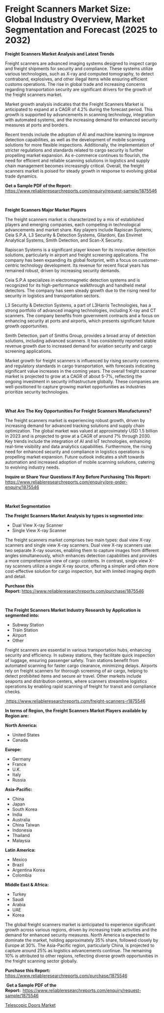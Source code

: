 <p><h1>Freight Scanners Market Size: Global Industry Overview, Market Segmentation and Forecast (2025 to 2032)</h1></p><p><strong>Freight Scanners Market Analysis and Latest Trends</strong></p>
<p><p>Freight scanners are advanced imaging systems designed to inspect cargo and freight shipments for security and compliance. These systems utilize various technologies, such as X-ray and computed tomography, to detect contraband, explosives, and other illegal items while ensuring efficient customs operations. The rise in global trade and increasing concerns regarding transportation security are significant drivers for the growth of the freight scanners market.</p><p>Market growth analysis indicates that the Freight Scanners Market is anticipated to expand at a CAGR of 4.2% during the forecast period. This growth is supported by advancements in scanning technology, integration with automated systems, and the increasing demand for enhanced security measures at ports and borders. </p><p>Recent trends include the adoption of AI and machine learning to improve detection capabilities, as well as the development of mobile scanning solutions for more flexible inspections. Additionally, the implementation of stricter regulations and standards related to cargo security is further propelling market expansion. As e-commerce continues to flourish, the need for efficient and reliable scanning solutions in logistics and supply chain management becomes increasingly critical. Overall, the freight scanners market is poised for steady growth in response to evolving global trade dynamics.</p></p>
<p><strong>Get a Sample PDF of the Report:&nbsp;</strong> <a href="https://www.reliableresearchreports.com/enquiry/request-sample/1875546?utm_campaign=2252&utm_medium=2&utm_source=Github&utm_content=ia&utm_term=19022025&utm_id=freight-scanners">https://www.reliableresearchreports.com/enquiry/request-sample/1875546</a></p>
<p>&nbsp;</p>
<p><strong>Freight Scanners Major Market Players</strong></p>
<p><p>The freight scanners market is characterized by a mix of established players and emerging companies, each competing in technological advancements and market share. Key players include Rapiscan Systems, Ceia S.P.A, L3 Security & Detection Systems, Gilardoni, Eas Envimet Analytical Systems, Smith Detection, and Scan-X Security.</p><p>Rapiscan Systems is a significant player known for its innovative detection solutions, particularly in airport and freight screening applications. The company has been expanding its global footprint, with a focus on customer-centric technology development. Its revenue for recent fiscal years has remained robust, driven by increasing security demands.</p><p>Ceia S.P.A specializes in electromagnetic detection systems and is recognized for its high-performance walkthrough and handheld metal detectors. The company has seen steady growth due to the rising need for security in logistics and transportation sectors.</p><p>L3 Security & Detection Systems, a part of L3Harris Technologies, has a strong portfolio of advanced imaging technologies, including X-ray and CT scanners. The company benefits from government contracts and a focus on enhancing security at ports and airports, which presents significant future growth opportunities.</p><p>Smith Detection, part of Smiths Group, provides a broad array of detection solutions, including advanced scanners. It has consistently reported stable revenue growth due to increased demand for aviation security and cargo screening applications.</p><p>Market growth for freight scanners is influenced by rising security concerns and regulatory standards in cargo transportation, with forecasts indicating significant value increases in the coming years. The overall freight scanner market is projected to grow at a CAGR of about 5-7%, reflecting the ongoing investment in security infrastructure globally. These companies are well-positioned to capture growing market opportunities as industries prioritize security technologies.</p></p>
<p>&nbsp;</p>
<p><strong>What Are The Key Opportunities For Freight Scanners Manufacturers?</strong></p>
<p><p>The freight scanners market is experiencing robust growth, driven by increasing demand for advanced tracking solutions and supply chain optimization. The global market was valued at approximately USD 1.5 billion in 2023 and is projected to grow at a CAGR of around 7% through 2030. Key trends include the integration of AI and IoT technologies, enhancing real-time visibility and data analytics capabilities. Furthermore, the rising need for enhanced security and compliance in logistics operations is propelling market expansion. Future outlook indicates a shift towards automation and increased adoption of mobile scanning solutions, catering to evolving industry needs.</p></p>
<p><strong>Inquire or Share Your Questions If Any Before Purchasing This Report:</strong> <a href="https://www.reliableresearchreports.com/enquiry/pre-order-enquiry/1875546?utm_campaign=2252&utm_medium=2&utm_source=Github&utm_content=ia&utm_term=19022025&utm_id=freight-scanners">https://www.reliableresearchreports.com/enquiry/pre-order-enquiry/1875546</a></p>
<p>&nbsp;</p>
<p><strong>Market Segmentation</strong></p>
<p><strong>The Freight Scanners Market Analysis by types is segmented into:</strong></p>
<p><ul><li>Dual View X-ray Scanner</li><li>Single View X-ray Scanner</li></ul></p>
<p><p>The freight scanners market comprises two main types: dual view X-ray scanners and single view X-ray scanners. Dual view X-ray scanners use two separate X-ray sources, enabling them to capture images from different angles simultaneously, which enhances detection capabilities and provides a more comprehensive view of cargo contents. In contrast, single view X-ray scanners utilize a single X-ray source, offering a simpler and often more cost-effective solution for cargo inspection, but with limited imaging depth and detail.</p></p>
<p><strong>Purchase this Report:&nbsp;</strong><a href="https://www.reliableresearchreports.com/purchase/1875546?utm_campaign=2252&utm_medium=2&utm_source=Github&utm_content=ia&utm_term=19022025&utm_id=freight-scanners">https://www.reliableresearchreports.com/purchase/1875546</a></p>
<p>&nbsp;</p>
<p><strong>The Freight Scanners Market Industry Research by Application is segmented into:</strong></p>
<p><ul><li>Subway Station</li><li>Train Station</li><li>Airport</li><li>Other</li></ul></p>
<p><p>Freight scanners are essential in various transportation hubs, enhancing security and efficiency. In subway stations, they facilitate quick inspection of luggage, ensuring passenger safety. Train stations benefit from automated scanning for faster cargo clearance, minimizing delays. Airports rely on freight scanners for thorough screening of air cargo, helping to detect prohibited items and secure air travel. Other markets include seaports and distribution centers, where scanners streamline logistics operations by enabling rapid scanning of freight for transit and compliance checks.</p></p>
<p><a href="https://www.reliableresearchreports.com/freight-scanners-r1875546?utm_campaign=2252&utm_medium=2&utm_source=Github&utm_content=ia&utm_term=19022025&utm_id=freight-scanners">&nbsp;https://www.reliableresearchreports.com/freight-scanners-r1875546</a></p>
<p><strong>In terms of Region, the Freight Scanners Market Players available by Region are:</strong></p>
<p>
    <p> <strong> North America: </strong>
        <ul>
            <li>United States</li>
            <li>Canada</li>
        </ul>
        </p> 
    <p> <strong> Europe: </strong>
        <ul>
            <li>Germany</li>
            <li>France</li>
            <li>U.K.</li>
            <li>Italy</li>
            <li>Russia</li>
        </ul>
        </p> 
    <p> <strong> Asia-Pacific: </strong>
        <ul>
            <li>China</li>
            <li>Japan</li>
            <li>South Korea</li>
            <li>India</li>
            <li>Australia</li>
            <li>China Taiwan</li>
            <li>Indonesia</li>
            <li>Thailand</li>
            <li>Malaysia</li>
        </ul>
        </p> 
    <p> <strong> Latin America: </strong>
        <ul>
            <li>Mexico</li>
            <li>Brazil</li>
            <li>Argentina Korea</li>
            <li>Colombia</li>
        </ul>
        </p> 
    <p> <strong> Middle East & Africa: </strong>
        <ul>
            <li>Turkey</li>
            <li>Saudi</li>
            <li>Arabia</li>
            <li>UAE</li>
            <li>Korea</li>
        </ul>
    </p>
    </p>
<p><p>The global freight scanners market is anticipated to experience significant growth across various regions, driven by increasing trade activities and the demand for enhanced security measures. North America is expected to dominate the market, holding approximately 35% share, followed closely by Europe at 30%. The Asia-Pacific region, particularly China, is projected to capture around 25% as logistics advancements continue. The remaining 10% is attributed to other regions, reflecting diverse growth opportunities in the freight scanning sector globally.</p></p>
<p><strong>Purchase this Report: </strong><a href="https://www.reliableresearchreports.com/purchase/1875546?utm_campaign=2252&utm_medium=2&utm_source=Github&utm_content=ia&utm_term=19022025&utm_id=freight-scanners">https://www.reliableresearchreports.com/purchase/1875546</a></p>
<p>&nbsp;<strong>Get a Sample PDF of the Report:&nbsp;&nbsp;</strong><a href="https://www.reliableresearchreports.com/enquiry/request-sample/1875546?utm_campaign=2252&utm_medium=2&utm_source=Github&utm_content=ia&utm_term=19022025&utm_id=freight-scanners">https://www.reliableresearchreports.com/enquiry/request-sample/1875546</a></p>
<p><strong></strong></p>
<p><p><a href="https://github.com/DianaWilson796/Market-Research-Report-List-1/blob/main/telescopic-doors-market.md?utm_campaign=2252&utm_medium=2&utm_source=Github&utm_content=ia&utm_term=19022025&utm_id=freight-scanners">Telescopic Doors Market</a></p></p>